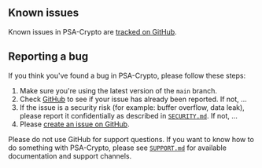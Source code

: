 ## Known issues

Known issues in PSA-Crypto are [tracked on GitHub](https://github.com/Mbed-TLS/psa-crypto/issues).

## Reporting a bug

If you think you've found a bug in PSA-Crypto, please follow these steps:

1. Make sure you're using the latest version of the `main` branch.
2. Check [GitHub](https://github.com/Mbed-TLS/psa-crypto/issues) to see if
   your issue has already been reported. If not, …
3. If the issue is a security risk (for example: buffer overflow,
   data leak), please report it confidentially as described in
   [`SECURITY.md`](SECURITY.md). If not, …
4. Please [create an issue on GitHub](https://github.com/Mbed-TLS/psa-crypto/issues).

Please do not use GitHub for support questions. If you want to know
how to do something with PSA-Crypto, please see [`SUPPORT.md`](SUPPORT.md) for
available documentation and support channels.
